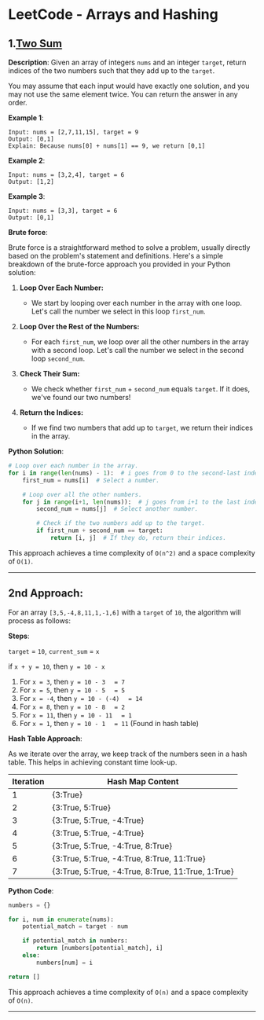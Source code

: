# LeetCode - Arrays and Hashing

## 1.[Two Sum](https://leetcode.com/problems/two-sum/submissions/1065824850/)

**Description**: Given an array of integers `nums` and an integer `target`, return indices of the two numbers such that they add up to the `target`.

You may assume that each input would have exactly one solution, and you may not use the same element twice. You can return the answer in any order.

**Example 1**:

```
Input: nums = [2,7,11,15], target = 9
Output: [0,1]
Explain: Because nums[0] + nums[1] == 9, we return [0,1]
```

**Example 2**:

```
Input: nums = [3,2,4], target = 6
Output: [1,2]
```

**Example 3**:

```
Input: nums = [3,3], target = 6
Output: [0,1]
```

**Brute force**:

Brute force is a straightforward method to solve a problem, usually directly based on the problem's statement and definitions. Here's a simple breakdown of the brute-force approach you provided in your Python solution:

1. **Loop Over Each Number:**
   - We start by looping over each number in the array with one loop. Let's call the number we select in this loop `first_num`.

2. **Loop Over the Rest of the Numbers:**
   - For each `first_num`, we loop over all the other numbers in the array with a second loop. Let's call the number we select in the second loop `second_num`.

3. **Check Their Sum:**
   - We check whether `first_num` + `second_num` equals `target`. If it does, we've found our two numbers!

4. **Return the Indices:**
   - If we find two numbers that add up to `target`, we return their indices in the array.

**Python Solution**:

```python
# Loop over each number in the array.
for i in range(len(nums) - 1):  # i goes from 0 to the second-last index.
    first_num = nums[i]  # Select a number.

    # Loop over all the other numbers.
    for j in range(i+1, len(nums)):  # j goes from i+1 to the last index.
        second_num = nums[j]  # Select another number.

        # Check if the two numbers add up to the target.
        if first_num + second_num == target:
            return [i, j]  # If they do, return their indices.
```

This approach achieves a time complexity of `O(n^2)` and a space complexity of `O(1)`.

---

## 2nd Approach:

For an array `[3,5,-4,8,11,1,-1,6]` with a `target` of `10`, the algorithm will process as follows:

**Steps**:

`target` = `10`, 
`current_sum` = `x`

if `x + y = 10`, then `y = 10 - x`

1. For `x = 3`, then `y = 10 - 3 ` ` = 7`
2. For `x = 5`, then `y = 10 - 5 ` ` = 5`
3. For `x = -4`, then `y = 10 - (-4) ` ` = 14`
4. For `x = 8`, then `y = 10 - 8 ` ` = 2`
5. For `x = 11`, then `y = 10 - 11 ` ` = 1`
6. For `x = 1`, then `y = 10 - 1 ` ` = 11` (Found in hash table)


**Hash Table Approach**:

As we iterate over the array, we keep track of the numbers seen in a hash table. This helps in achieving constant time look-up.

| Iteration | Hash Map Content            |
| --------- | --------------------------- |
| 1         | {3:True}                    |
| 2         | {3:True, 5:True}            |
| 3         | {3:True, 5:True, -4:True}    |
| 4         | {3:True, 5:True, -4:True}    |
| 5         | {3:True, 5:True, -4:True, 8:True} |
| 6         | {3:True, 5:True, -4:True, 8:True, 11:True} |
| 7         | {3:True, 5:True, -4:True, 8:True, 11:True, 1:True} |

**Python Code**:

```python
numbers = {}

for i, num in enumerate(nums):
    potential_match = target - num

    if potential_match in numbers:
        return [numbers[potential_match], i]
    else:
        numbers[num] = i

return []
```

This approach achieves a time complexity of `O(n)` and a space complexity of `O(n)`.

---
